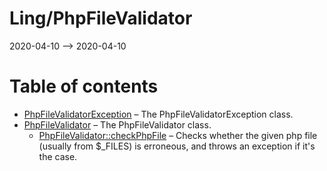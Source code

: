 Ling/PhpFileValidator
================
2020-04-10 --> 2020-04-10




Table of contents
===========

- [PhpFileValidatorException](https://github.com/lingtalfi/PhpFileValidator/blob/master/doc/api/Ling/PhpFileValidator/Exception/PhpFileValidatorException.md) &ndash; The PhpFileValidatorException class.
- [PhpFileValidator](https://github.com/lingtalfi/PhpFileValidator/blob/master/doc/api/Ling/PhpFileValidator/PhpFileValidator.md) &ndash; The PhpFileValidator class.
    - [PhpFileValidator::checkPhpFile](https://github.com/lingtalfi/PhpFileValidator/blob/master/doc/api/Ling/PhpFileValidator/PhpFileValidator/checkPhpFile.md) &ndash; Checks whether the given php file (usually from $_FILES) is erroneous, and throws an exception if it's the case.




